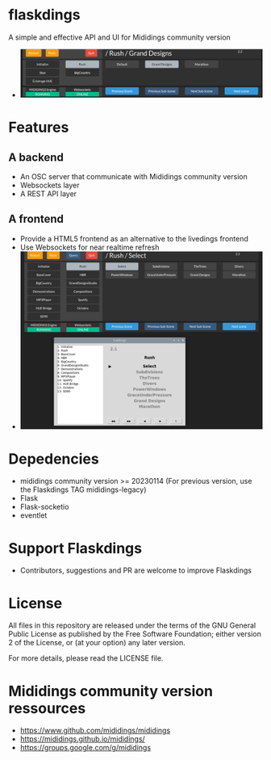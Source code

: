 # flaskdings
A simple and effective API and UI for Mididings community version
* <img src="/doc/flaskdings.png" />


# Features
## A backend
* An OSC server that communicate with Mididings community version
* Websockets layer
* A REST API layer
## A frontend
* Provide a HTML5 frontend as an alternative to the livedings frontend
* Use Websockets for near realtime refresh
* <img src="/doc/flaskdings-vs-livedings.png" />

# Depedencies
* mididings community version >= 20230114 (For previous version, use the Flaskdings TAG mididings-legacy)
* Flask
* Flask-socketio
* eventlet

# Support Flaskdings
* Contributors, suggestions and PR are welcome to improve Flaskdings

# License
All files in this repository are released under the terms of the GNU
General Public License as published by the Free Software Foundation;
either version 2 of the License, or (at your option) any later version.

For more details, please read the LICENSE file.

# Mididings community version ressources
* https://www.github.com/mididings/mididings
* https://mididings.github.io/mididings/
* https://groups.google.com/g/mididings
